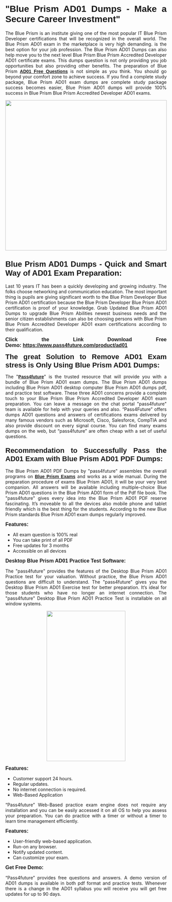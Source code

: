 
<h1 style="text-align: justify;"><span style="font-family:Tahoma,Geneva,sans-serif;"><strong>"Blue Prism AD01 Dumps - Make a Secure Career Investment"</strong></span></h1>

<p style="text-align: justify;">The Blue Prism is an institute giving one of the most popular IT Blue Prism Developer certifications that will be recognized in the overall world. The Blue Prism AD01 exam in the marketplace is very high demanding. is the best option for your job profession. The Blue Prism AD01 Dumps can also help move you to the next level Blue Prism Blue Prism Accredited Developer AD01 certificate exams. This dumps question is not only providing you job opportunities but also providing other benefits. The preparation of Blue Prism <span style="font-family:Tahoma,Geneva,sans-serif;"><strong><a href="https://www.pass4future.com/questions/blue-prism/ad01">AD01 Free Questions</a></strong></span> is not simple as you think. You should go beyond your comfort zone to achieve success. If you find a complete study package, Blue Prism AD01 exam dumps are complete study package success becomes easier, Blue Prism AD01 dumps will provide 100% success in Blue Prism Blue Prism Accredited Developer AD01 exams.</p>

<p style="text-align: justify;"><a href="https://www.pass4future.com/product/ad01"><img alt="" src="https://lh3.googleusercontent.com/pw/AM-JKLVhEO4I138wJzOepD3laGU-R1M7eT-OTYdow6pCESip26lSeaxxzS9BVWUKuzj1e3L_MoxCfVgBEvV8ODwl1LGzlZbt6HJm3NXXplPwnYiBfuYM_eQCcVVRMaAwHdsl3AhHOZS-up7mzwmd4i4EpEGq=w1112-h625-no?authuser=0" style="width: 100%; height: 470px;" /></a></p>

<h2 style="text-align: justify;"><span style="font-size:24px;"><strong><span style="font-family:Tahoma,Geneva,sans-serif;">Blue Prism AD01 Dumps - Quick and Smart Way of AD01 Exam Preparation:</span></strong></span></h2>

<p style="text-align: justify;">Last 10 years IT has been a quickly developing and growing industry. The folks choose networking and communication education. The most important thing is pupils are giving significant worth to the Blue Prism Developer Blue Prism AD01 certification because the Blue Prism Developer Blue Prism AD01 certification is proof of your knowledge. Grab Updated Blue Prism AD01 Dumps to upgrade Blue Prism Abilities newest business needs and the senior citizen establishments can also be choosing persons with Blue Prism Blue Prism Accredited Developer AD01 exam certifications according to their qualification.</p>

<p style="text-align: justify;"><strong><span style="font-family:Lucida Sans Unicode,Lucida Grande,sans-serif;"><span style="font-size:16px;">Click the Link Download Free Demo: <a href="https://www.pass4future.com/product/ad01">https://www.pass4future.com/product/ad01</a></span></span></strong></p>

<p style="text-align: justify;"><strong><span style="font-size:22px;"><span style="font-family:Tahoma,Geneva,sans-serif;">The great Solution to Remove AD01 Exam stress is Only Using Blue Prism AD01 Dumps:</span></span></strong></p>

<p style="text-align: justify;">The "<span style="font-family:Lucida Sans Unicode,Lucida Grande,sans-serif;"><a href="https://www.pass4future.com/"><strong>Pass4future</strong></a></span>" is the trusted resource that will provide you with a bundle of Blue Prism AD01 exam dumps. The Blue Prism AD01 dumps including Blue Prism AD01 desktop computer Blue Prism AD01 dumps pdf, and practice test software. These three AD01 concerns provide a complete touch to your Blue Prism Blue Prism Accredited Developer AD01 exam preparation. You can leave a message on the chat portal "pass4future" team is available for help with your queries and also. “Pass4Future” offers dumps AD01 questions and answers of certifications exams delivered by many famous vendors such as Microsoft, Cisco, Salesforce, CompTIA and also provide discount on every signal course. You can find many exams dumps on the web, but “pass4future” are often cheap with a set of useful questions.</p>

<h3 style="text-align: justify;"><span style="font-size:22px;"><strong><span style="font-family:Tahoma,Geneva,sans-serif;">Recommendation to Successfully Pass the AD01 Exam with Blue Prism AD01 PDF Dumps:</span></strong></span></h3>

<p style="text-align: justify;">The Blue Prism AD01 PDF Dumps by "pass4future" assembles the overall programs on <span style="font-family:Lucida Sans Unicode,Lucida Grande,sans-serif;"><strong><a href="https://www.pass4future.com/blue-prism">Blue Prism Exams</a></strong></span> and works as a wide manual. During the preparation procedure of exams Blue Prism AD01, it will be your very best companion. All answers will be available including multiple-choice Blue Prism AD01 questions in the Blue Prism AD01 form of the Pdf file book. The "pass4future" gives every idea into the Blue Prism AD01 PDF reserve fascinating. It’s moveable to all the devices also mobile phone and tablet friendly which is the best thing for the students. According to the new Blue Prism standards Blue Prism AD01 exam dumps regularly improved.</p>

<p style="text-align: justify;"><span style="font-family:Lucida Sans Unicode,Lucida Grande,sans-serif;"><span style="font-size:16px;"><strong>Features:</strong></span></span></p>

<ul>
	<li style="text-align: justify;">All exam question is 100% real</li>
	<li style="text-align: justify;">You can take print of all PDF</li>
	<li style="text-align: justify;">Free updates for 3 months </li>
	<li style="text-align: justify;">Accessible on all devices</li>
</ul>

<p style="text-align: justify;"><span style="font-family:Tahoma,Geneva,sans-serif;"><span style="font-size:16px;"><strong>Desktop Blue Prism AD01 Practice Test Software:</strong></span></span></p>

<p style="text-align: justify;">The "pass4future" provides the features of the Desktop Blue Prism AD01 Practice test for your valuation. Without practice, the Blue Prism AD01 questions are difficult to understand. The "pass4future" gives you the Desktop Blue Prism AD01 Exercise test for better preparation. It’s ideal for those students who have no longer an internet connection. The "pass4future" Desktop Blue Prism AD01 Practice Test is installable on all window systems.</p>

<p style="text-align: center;"><a href="https://www.pass4future.com/product/ad01"><img alt="" src="https://lh3.googleusercontent.com/pw/AM-JKLV3yUm3jiqqIo1xIsj1VJ_UeysYexQY-pRYO0rIFl3vg11QZioN-gzffpw2AfKqFynWuvoXOreWrWS0swpr4xmOSWfwII2jvatteuqrfxiWGFBSHPiZUCoi33jqeymK5dmu-0enyX6tayRCAMHw05jv=s625-no?authuser=0" style="width: 70%; height: 470px;" /></a></p>

<p style="text-align: justify;"><span style="font-size:16px;"><span style="font-family:Lucida Sans Unicode,Lucida Grande,sans-serif;"><strong>Features:</strong></span></span></p>

<ul>
	<li style="text-align: justify;">Customer support 24 hours. </li>
	<li style="text-align: justify;">Regular updates. </li>
	<li style="text-align: justify;">No internet connection is required.</li>
	<li style="text-align: justify;">Web-Based Application</li>
</ul>

<p style="text-align: justify;">“Pass4future” Web-Based practice exam engine does not require any installation and you can be easily accessed it on all OS to help you assess your preparation. You can do practice with a timer or without a timer to learn time management efficiently.</p>

<p style="text-align: justify;"><strong><span style="font-size:16px;"><span style="font-family:Lucida Sans Unicode,Lucida Grande,sans-serif;">Features:</span></span></strong></p>

<ul>
	<li style="text-align: justify;">User-friendly web-based application.</li>
	<li style="text-align: justify;">Run-on any browser. </li>
	<li style="text-align: justify;">Notify updated content.</li>
	<li style="text-align: justify;">Can customize your exam.</li>
</ul>

<p style="text-align: justify;"><span style="font-size:16px;"><span style="font-family:Lucida Sans Unicode,Lucida Grande,sans-serif;"><strong>Get Free Demo:</strong></span></span></p>

<p style="text-align: justify;">“Pass4future” provides free questions and answers. A demo version of AD01 dumps is available in both pdf format and practice tests. Whenever there is a change in the AD01 syllabus you will receive you will get free updates for up to 90 days. </p>
